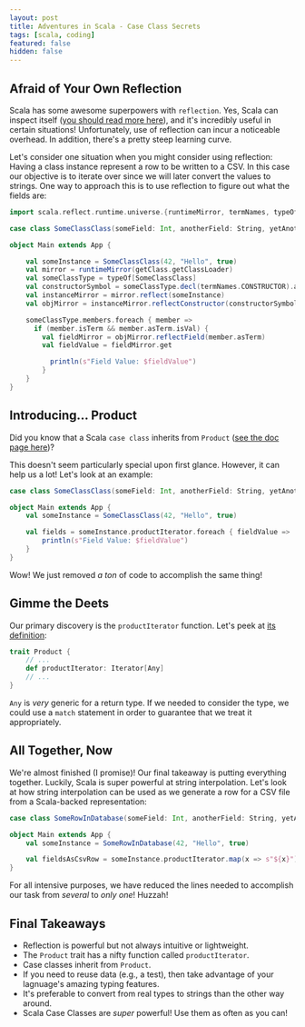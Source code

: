 ```yaml
---
layout: post
title: Adventures in Scala - Case Class Secrets
tags: [scala, coding]
featured: false
hidden: false
---
```


## Afraid of Your Own Reflection

Scala has some awesome superpowers with `reflection`.
Yes, Scala can inspect itself ([you should read more here](https://docs.scala-lang.org/overviews/reflection/overview.html)), and it's incredibly useful in certain situations!
Unfortunately, use of reflection can incur a noticeable overhead.
In addition, there's a pretty steep learning curve.

Let's consider one situation when you might consider using reflection:
Having a class instance represent a row to be written to a CSV.
In this case our objective is to iterate over since we will later convert the values to strings.
One way to approach this is to use reflection to figure out what the fields are:

```scala
import scala.reflect.runtime.universe.{runtimeMirror, termNames, typeOf}

case class SomeClassClass(someField: Int, anotherField: String, yetAnotherField: Boolean)

object Main extends App {

    val someInstance = SomeClassClass(42, "Hello", true)
    val mirror = runtimeMirror(getClass.getClassLoader)
    val someClassType = typeOf[SomeClassClass]
    val constructorSymbol = someClassType.decl(termNames.CONSTRUCTOR).asMethod
    val instanceMirror = mirror.reflect(someInstance)
    val objMirror = instanceMirror.reflectConstructor(constructorSymbol)()

    someClassType.members.foreach { member =>
      if (member.isTerm && member.asTerm.isVal) {
        val fieldMirror = objMirror.reflectField(member.asTerm)
        val fieldValue = fieldMirror.get

          println(s"Field Value: $fieldValue")
        }
    }
}
```

## Introducing... Product

Did you know that a Scala `case class` inherits from `Product` ([see the doc page here](https://www.scala-lang.org/api/2.12.9/scala/Product.html))?

This doesn't seem particularly special upon first glance.
However, it can help us a lot!
Let's look at an example:

```scala
case class SomeClassClass(someField: Int, anotherField: String, yetAnotherField: Boolean)

object Main extends App {
    val someInstance = SomeClassClass(42, "Hello", true)

    val fields = someInstance.productIterator.foreach { fieldValue =>
        println(s"Field Value: $fieldValue")
    }
}
```

Wow!
We just removed *a ton* of code to accomplish the same thing!

## Gimme the Deets

Our primary discovery is the `productIterator` function.
Let's peek at [its definition](https://www.scala-lang.org/api/2.12.9/scala/Product.html):

```scala
trait Product {
    // ...
    def productIterator: Iterator[Any]
    // ...
}
```

`Any` is *very* generic for a return type.
If we needed to consider the type, we could use a `match` statement in order to guarantee that we treat it appropriately.

## All Together, Now

We're almost finished (I promise)!
Our final takeaway is putting everything together.
Luckily, Scala is super powerful at string interpolation.
Let's look at how string interpolation can be used as we generate a row for a CSV file from a Scala-backed representation:

```scala
case class SomeRowInDatabase(someField: Int, anotherField: String, yetAnotherField: Boolean)

object Main extends App {
    val someInstance = SomeRowInDatabase(42, "Hello", true)

    val fieldsAsCsvRow = someInstance.productIterator.map(x => s"${x}").mkString(",")
}
```

For all intensive purposes, we have reduced the lines needed to accomplish our task from *several* to *only one*!
Huzzah!

## Final Takeaways

* Reflection is powerful but not always intuitive or lightweight.
* The `Product` trait has a nifty function called `productIterator`.
* Case classes inherit from `Product`.
* If you need to reuse data (e.g., a test), then take advantage of your lagnuage's amazing typing features.
* It's preferable to convert from real types to strings than the other way around.
* Scala Case Classes are *super* powerful! Use them as often as you can!
